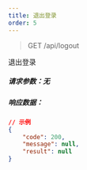 ```yaml
---
title: 退出登录
order: 5
---
```


> GET /api/logout

退出登录

##### 请求参数：无

##### 响应数据：
```json
// 示例
{
    "code": 200,
    "message": null,
    "result": null
}
```
&emsp;
